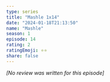 ```yaml
---
type: series
title: "Mashle 1x14"
date: "2024-01-18T21:13:50"
name: "Mashle"
season: 1
episode: 14
rating: 2
ratingEmoji: ⭐️⭐️
share: false
---
```


*[No review was written for this episode]*
